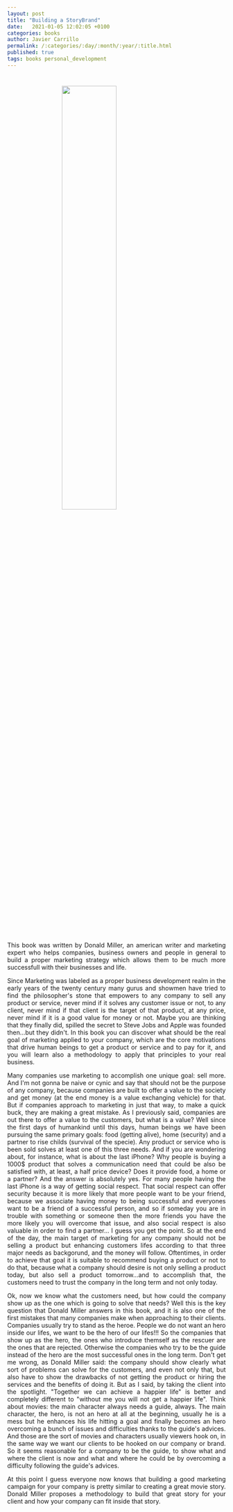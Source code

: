 ```yaml
---
layout: post
title: "Building a StoryBrand"
date:   2021-01-05 12:02:05 +0100
categories: books
author: Javier Carrillo
permalink: /:categories/:day/:month/:year/:title.html
published: true
tags: books personal_development 
---
```


<h1><img style="display: block; margin-left: auto; margin-right: auto; width: 50%" src="https://jcentercreation.github.io/JekyllPersonalWeb/assets/img/book-top.svg"></h1>

<p style="text-align: justify">This book was written by Donald Miller, an american writer and marketing expert who helps companies, business owners and people in general to build a proper marketing strategy which allows them to be much more successfull with their businesses and life.</p>

<p style="text-align: justify">Since Marketing was labeled as a proper business development realm in the early years of the twenty century many gurus and showmen have tried to find the philosopher's stone that empowers to any company to sell any product or service, never mind if it solves any customer issue or not, to any client, never mind if that client is the target of that product, at any price, never mind if it is a good value for money or not. Maybe you are thinking that they finally did, spilled the secret to Steve Jobs and Apple was founded then...but they didn't. In this book you can discover what should be the real goal of marketing applied to your company, which are the core motivations that drive human beings to get a product or service and to pay for it, and you will learn also a methodology to apply that principles to your real business.</p>

<p style="text-align: justify">Many companies use marketing to accomplish one unique goal: sell more. And I'm not gonna be naive or cynic and say that should not be the purpose of any company, because companies are built to offer a value to the society and get money (at the end money is a value exchanging vehicle) for that. But if companies approach to marketing in just that way, to make a quick buck, they are making a great mistake. As I previously said, companies are out there to offer a value to the customers, but what is a value? Well since the first days of humankind until this days, human beings we have been pursuing the same primary goals: food (getting alive), home (security) and a partner to rise childs (survival of the specie). Any product or service who is been sold solves at least one of this three needs. And if you are wondering about, for instance, what is about the last iPhone? Why people is buying a 1000$ product that solves a communication need that could be also be satisfied with, at least, a half price device? Does it provide food, a home or a partner? And the answer is absolutely yes. For many people having the last iPhone is a way of getting social respect. That social respect can offer security because it is more likely that more people want to be your friend, because we associate having money to being successful and everyones want to be a friend of a successful person, and so if someday you are in trouble with something or someone then the more friends you have the more likely you will overcome that issue, and also social respect is also valuable in order to find a partner... I guess you get the point. So at the end of the day, the main target of marketing for any company should not be selling a product but enhancing customers lifes according to that three major needs as backgorund, and the money will follow. Oftentimes, in order to achieve that goal it is suitable to recommend buying a product or not to do that, because what a company should desire is not only selling a product today, but also sell a product tomorrow...and to accomplish that, the customers need to trust the company in the long term and not only today.</p>

<p style="text-align: justify">Ok, now we know what the customers need, but how could the company show up as the one which is going to solve that needs? Well this is the key question that Donald Miller answers in this book, and it is also one of the first mistakes that many companies make when approaching to their clients. Companies usually try to stand as the heroe. People we do not want an hero inside our lifes, we want to be the hero of our lifes!!! So the companies that show up as the hero, the ones who introduce themself as the rescuer are the ones that are rejected. Otherwise the companies who try to be the guide instead of the hero are the most successful ones in the long term. Don't get me wrong, as Donald Miller said: the company should show clearly what sort of problems can solve for the customers, and even not only that, but also have to show the drawbacks of not getting the product or hiring the services and the benefits of doing it. But as I said, by taking the client into the spotlight. "Together we can achieve a happier life" is better and completely different to "without me you will not get a happier life". Think about movies: the main character always needs a guide, always. The main character, the hero, is not an hero at all at the beginning, usually he is a mess but he enhances his life hitting a goal and finally becomes an hero overcoming a bunch of issues and difficulties thanks to the guide's advices. And those are the sort of movies and characters usually viewers hook on, in the same way we want our clients to be hooked on our company or brand. So it seems reasonable for a company to be the guide, to show what and where the client is now and what and where he could be by overcoming a difficulty following the guide's advices.</p>

<p style="text-align: justify">At this point I guess everyone now knows that building a good marketing campaign for your company is pretty similar to creating a great movie story. Donald Miller proposes a methodology to build that great story for your client and how your company can fit inside that story.</p>
